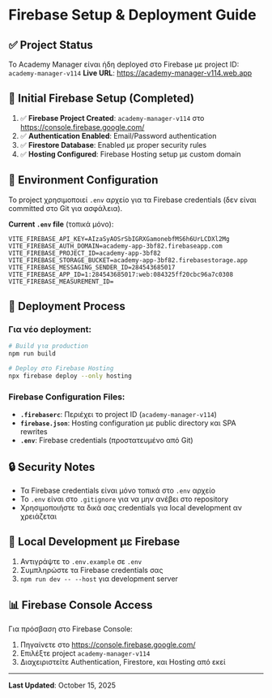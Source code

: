# Firebase Setup & Deployment Guide

## ✅ Project Status
Το Academy Manager είναι ήδη deployed στο Firebase με project ID: `academy-manager-v114`
**Live URL**: https://academy-manager-v114.web.app

## 🔧 Initial Firebase Setup (Completed)

1. ✅ **Firebase Project Created**: `academy-manager-v114` στο https://console.firebase.google.com/
2. ✅ **Authentication Enabled**: Email/Password authentication
3. ✅ **Firestore Database**: Enabled με proper security rules
4. ✅ **Hosting Configured**: Firebase Hosting setup με custom domain

## 📁 Environment Configuration

Το project χρησιμοποιεί `.env` αρχείο για τα Firebase credentials (δεν είναι committed στο Git για ασφάλεια).

**Current `.env` file** (τοπικά μόνο):
```env
VITE_FIREBASE_API_KEY=AIzaSyAOSrSbIGRXGamonebfMS6h6UrLCDXl2Mg
VITE_FIREBASE_AUTH_DOMAIN=academy-app-3bf82.firebaseapp.com
VITE_FIREBASE_PROJECT_ID=academy-app-3bf82
VITE_FIREBASE_STORAGE_BUCKET=academy-app-3bf82.firebasestorage.app
VITE_FIREBASE_MESSAGING_SENDER_ID=284543685017
VITE_FIREBASE_APP_ID=1:284543685017:web:084325ff20cbc96a7c0308
VITE_FIREBASE_MEASUREMENT_ID=
```

## 🚀 Deployment Process

### Για νέο deployment:
```bash
# Build για production
npm run build

# Deploy στο Firebase Hosting
npx firebase deploy --only hosting
```

### Firebase Configuration Files:
- **`.firebaserc`**: Περιέχει το project ID (`academy-manager-v114`)
- **`firebase.json`**: Hosting configuration με public directory και SPA rewrites
- **`.env`**: Firebase credentials (προστατευμένο από Git)

## 🔒 Security Notes

- Τα Firebase credentials είναι μόνο τοπικά στο `.env` αρχείο
- Το `.env` είναι στο `.gitignore` για να μην ανέβει στο repository
- Χρησιμοποιήστε τα δικά σας credentials για local development αν χρειάζεται

## 🧪 Local Development με Firebase

1. Αντιγράψτε το `.env.example` σε `.env`
2. Συμπληρώστε τα Firebase credentials σας
3. `npm run dev -- --host` για development server

## 📊 Firebase Console Access

Για πρόσβαση στο Firebase Console:
1. Πηγαίνετε στο https://console.firebase.google.com/
2. Επιλέξτε project `academy-manager-v114`
3. Διαχειριστείτε Authentication, Firestore, και Hosting από εκεί

---

**Last Updated**: October 15, 2025
